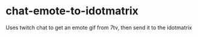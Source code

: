 # chat-emote-to-idotmatrix
Uses twitch chat to get an emote gif from 7tv, then send it to the idotmatrix

